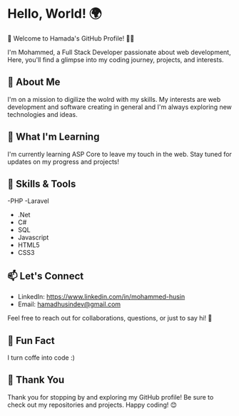 # Hello, World! 🌍

👋 Welcome to Hamada's GitHub Profile! 👨‍💻

I'm Mohammed, a Full Stack Developer passionate about web development, Here, you'll find a glimpse into my coding journey, projects, and interests.

## 🚀 About Me

I'm on a mission to digilize the wolrd with my skills. My interests are web development and software creating in general and I'm always exploring new technologies and ideas.


## 🌱 What I'm Learning

I'm currently learning ASP Core to leave my touch in the web. Stay tuned for updates on my progress and projects!

## 🔧 Skills & Tools

-PHP
-Laravel
- .Net
- C#
- SQL
- Javascript
- HTML5
- CSS3

## 📫 Let's Connect

- LinkedIn: https://www.linkedin.com/in/mohammed-husin
- Email: hamadhusindev@gmail.com

Feel free to reach out for collaborations, questions, or just to say hi! 💌

## 🎨 Fun Fact

I turn coffe into code :)

## 🌟 Thank You

Thank you for stopping by and exploring my GitHub profile! Be sure to check out my repositories and projects. Happy coding! 😊
